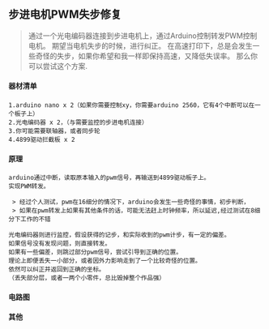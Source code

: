 ## 步进电机PWM失步修复

> 通过一个光电编码器连接到步进电机上，通过Arduino控制转发PWM控制电机。
> 期望当电机失步的时候，进行纠正。
> 在高速打印下，总是会发生一些奇怪的失步，如果你希望和我一样即保持高速，又降低失误率。
> 那么你可以尝试这个方案.

#### 器材清单

    1.arduino nano x 2（如果你需要控制xy，你需要arduino 2560，它有4个中断可以在一个板子上）
    2.光电编码器 x 2，（与需要监控的步进电机连接）
    3.你可能需要联轴器，或者同步轮
    4.4899驱动拦截板 x 2
    
#### 原理

    arduino通过中断，读取原本输入的pwm信号，再输送到4899驱动板子上。
    实现PWM转发。
    
     > 经过个人测试，pwm在16细分的情况下，arduino会发生一些奇怪的事情，初步判断，
     > 如果在pwm转发上如果有其他条件的话，可能无法赶上时钟频率，所以延迟,经过测试在8细分下工作的不错

    光电编码器则进行监控，假设获得的记步，和实际收到的pwm计步，有一定的偏差。
    如果信号没有发现问题，则直接转发。
    如果有一些偏差，则跳过部分pwm信号，尝试引导到正确的位置。
    理论上即便丢失一小部分，或者因外力影响走到了一个比较奇怪的位置。
    依然可以纠正并返回到正确的坐标。
    （丢失部分层，或者一两个小零件，总比毁掉整个作品强）

#### 电路图


#### 其他


    
    
